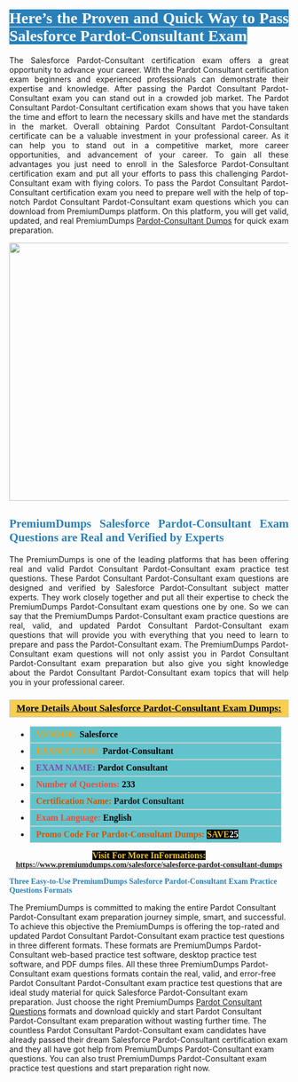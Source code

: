 <h1 style="text-align: justify;"><span style="color:#ffffff;"><span style="font-family:Georgia,serif;"><strong><span style="background-color:#2980b9;">Here’s the Proven and Quick Way to Pass Salesforce Pardot-Consultant Exam</span></strong></span></span></h1>

<p style="text-align: justify;">The Salesforce Pardot-Consultant certification exam offers a great opportunity to advance your career. With the Pardot Consultant certification exam beginners and experienced professionals can demonstrate their expertise and knowledge. After passing the Pardot Consultant Pardot-Consultant exam you can stand out in a crowded job market. The Pardot Consultant Pardot-Consultant certification exam shows that you have taken the time and effort to learn the necessary skills and have met the standards in the market. Overall obtaining Pardot Consultant Pardot-Consultant certificate can be a valuable investment in your professional career. As it can help you to stand out in a competitive market, more career opportunities, and advancement of your career. To gain all these advantages you just need to enroll in the Salesforce Pardot-Consultant certification exam and put all your efforts to pass this challenging Pardot-Consultant exam with flying colors. To pass the Pardot Consultant Pardot-Consultant certification exam you need to prepare well with the help of top-notch Pardot Consultant Pardot-Consultant exam questions which you can download from PremiumDumps platform. On this platform, you will get valid, updated, and real PremiumDumps <a href="https://www.premiumdumps.com/salesforce/salesforce-pardot-consultant-dumps">Pardot-Consultant Dumps</a> for quick exam preparation.</p>

<p style="text-align: center;"><a href="https://www.premiumdumps.com/salesforce/salesforce-pardot-consultant-dumps"><img alt="" src="https://i.imgur.com/KJGzbJ2.jpeg" style="width: 700px; height: 465px;" /></a></p>

<h2 style="text-align: justify;"><span style="color:#2980b9;"><span style="font-family:Georgia,serif;"><strong>PremiumDumps Salesforce Pardot-Consultant Exam Questions are Real and Verified by Experts</strong></span></span></h2>

<p style="text-align: justify;">The PremiumDumps is one of the leading platforms that has been offering real and valid Pardot Consultant Pardot-Consultant exam practice test questions. These Pardot Consultant Pardot-Consultant exam questions are designed and verified by Salesforce Pardot-Consultant subject matter experts. They work closely together and put all their expertise to check the PremiumDumps Pardot-Consultant exam questions one by one. So we can say that the PremiumDumps Pardot-Consultant exam practice questions are real, valid, and updated Pardot Consultant Pardot-Consultant exam questions that will provide you with everything that you need to learn to prepare and pass the Pardot-Consultant exam. The PremiumDumps Pardot-Consultant exam questions will not only assist you in Pardot Consultant Pardot-Consultant exam preparation but also give you sight knowledge about the Pardot Consultant Pardot-Consultant exam topics that will help you in your professional career.</p>

<h3 style="background: #f7ce50; border: 1px solid rgb(204, 204, 204); padding: 5px 10px; text-align: center;"><span style="font-family:Georgia,serif;"><u><u><span style="color:#000000;"><span style="font-size:11pt"><span style="line-height:normal"><b><span style="font-size:13.0pt"><span cambria="">More Details About Salesforce Pardot-Consultant Exam Dumps:</span></span></b></span></span></span></u></u></span></h3>

<ul>
	<li style="margin:0cm 10pt">
	<div style="background:#61c4cd; border: 1px solid rgb(204, 204, 204); padding: 5px 10px; text-align: justify;"><span style="font-family:Georgia,serif;"><span style="font-size:11pt"><span style="line-height:normal"><b><span style="font-size:12.0pt"><span new="" roman="" times=""><span style="color:#f39c12;">VENDOR:</span> <span style="color:#000000;">Salesforce</span></span></span></b></span></span></span></div>
	</li>
	<li style="margin:0cm 10pt">
	<div style="background: #61c4cd; border: 1px solid rgb(204, 204, 204); padding: 5px 10px; text-align: justify;"><span style="font-family:Georgia,serif;"><span style="font-size:11pt"><span style="line-height:normal"><b><span style="font-size:12.0pt"><span new="" roman="" times=""><span style="color:#f39c12;">EXAM CCODE:</span> <span style="color:#000000;">Pardot-Consultant</span></span></span></b></span></span></span></div>
	</li>
	<li style="margin:0cm 10pt">
	<div style="background: #61c4cd; border: 1px solid rgb(204, 204, 204); padding: 5px 10px; text-align: justify;"><span style="font-family:Georgia,serif;"><span style="font-size:11pt"><span style="line-height:normal"><b><span style="font-size:12.0pt"><span new="" roman="" times=""><span style="color:#8e44ad;">EXAM NAME:</span> <span style="color:#000000;">Pardot Consultant</span></span></span></b></span></span></span></div>
	</li>
	<li style="margin:0cm 10pt">
	<div style="background: #61c4cd; border: 1px solid rgb(204, 204, 204); padding: 5px 10px;"><span style="font-family:Georgia,serif;"><span style="font-size:11pt"><span style="line-height:normal"><b><span style="font-size:12.0pt"><span new="" roman="" times=""><span style="color:#e74c3c;">Number of Questions:</span><span style="color:#000000;"><span style="color:#f1c40f;"> </span>233</span></span></span></b></span></span></span></div>
	</li>
	<li style="margin:0cm 10pt">
	<div style="background: #61c4cd; border: 1px solid rgb(204, 204, 204); padding: 5px 10px; text-align: justify;"><span style="font-family:Georgia,serif;"><span style="font-size:11pt"><span style="line-height:normal"><b><span style="font-size:12.0pt"><span new="" roman="" times=""><span style="color:#d35400;">Certification Name:</span> Pardot Consultant</span></span></b></span></span></span></div>
	</li>
	<li style="margin:0cm 10pt">
	<div style="background: #61c4cd; border: 1px solid rgb(204, 204, 204); padding: 5px 10px; text-align: justify;"><span style="font-family:Georgia,serif;"><span style="font-size:11pt"><span style="line-height:normal"><b><span style="font-size:12.0pt"><span new="" roman="" times=""><span style="color:#e74c3c;">Exam Language:</span> <span style="color:#000000;">English</span></span></span></b></span></span></span></div>
	</li>
	<li style="margin:0cm 10pt">
	<div style="background: #61c4cd; border: 1px solid rgb(204, 204, 204); padding: 5px 10px;"><span style="font-family:Georgia,serif;"><span style="font-size:11pt"><span style="line-height:normal"><b><span style="font-size:12.0pt"><span new="" roman="" times=""><span style="color:#d35400;">Promo Code For Pardot-Consultant Dumps:</span><span style="color:#f1c40f;"> <span style="background-color:#000000;">SAVE</span></span><span style="color:#ffffff;"><span style="background-color:#000000;">25</span></span></span></span></b></span></span></span></div>
	</li>
</ul>

<p style="text-align: center;"><span style="font-family:Georgia,serif;"><strong><span style="font-size:16px;"><span style="color:#f1c40f;"><span style="background-color:#000000;">Visit For More InFormations:</span></span></span> <a href="https://www.premiumdumps.com/salesforce/salesforce-pardot-consultant-dumps">https://www.premiumdumps.com/salesforce/salesforce-pardot-consultant-dumps</a></strong></span></p>

<p><span style="color:#2980b9;"><span style="font-family:Georgia,serif;"><strong><strong><strong>Three Easy-to-Use PremiumDumps Salesforce Pardot-Consultant Exam Practice Questions Formats</strong></strong></strong></span></span></p>

<p>The PremiumDumps is committed to making the entire Pardot Consultant Pardot-Consultant exam preparation journey simple, smart, and successful. To achieve this objective the PremiumDumps is offering the top-rated and updated Pardot Consultant Pardot-Consultant exam practice test questions in three different formats. These formats are PremiumDumps Pardot-Consultant web-based practice test software, desktop practice test software, and PDF dumps files. All these three PremiumDumps Pardot-Consultant exam questions formats contain the real, valid, and error-free Pardot Consultant Pardot-Consultant exam practice test questions that are ideal study material for quick Salesforce Pardot-Consultant exam preparation. Just choose the right PremiumDumps <a href="https://www.premiumdumps.com/salesforce/pardot-consultant-dumps">Pardot Consultant Questions</a> formats and download quickly and start Pardot Consultant Pardot-Consultant exam preparation without wasting further time. The countless Pardot Consultant Pardot-Consultant exam candidates have already passed their dream Salesforce Pardot-Consultant certification exam and they all have got help from PremiumDumps Pardot-Consultant exam questions. You can also trust PremiumDumps Pardot-Consultant exam practice test questions and start preparation right now.</p>
